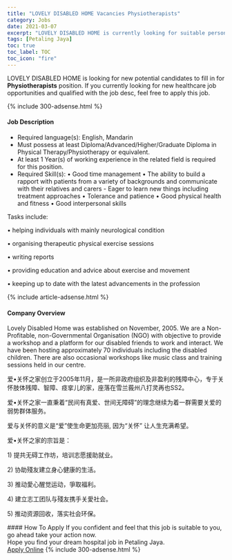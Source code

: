 ```yaml
---
title: "LOVELY DISABLED HOME Vacancies Physiotherapists" 
category: Jobs 
date: 2021-03-07 
excerpt: "LOVELY DISABLED HOME is currently looking for suitable person to fill in the Physiotherapists which positioned at Petaling Jaya" 
tags: [Petaling Jaya] 
toc: true 
toc_label: TOC 
toc_icon: "fire" 
--- 
```


<p>LOVELY DISABLED HOME is looking for new potential candidates to fill in for <b>Physiotherapists</b> position. If you currently looking for new healthcare job opportunities and qualified with the job desc, feel free to apply this job.
</p>{% include 300-adsense.html %} 
<div><div><h4>Job Description</h4></div><div><div><span><div><ul><li>Required language(s):&#160;English, Mandarin</li><li>Must possess at least Diploma/Advanced/Higher/Graduate Diploma in Physical Therapy/Physiotherapy or equivalent.</li><li>At least 1&#160;Year(s) of working experience in the related field is required for this position.</li><li>Required Skill(s): &#8226; Good time management &#8226; The ability to build a rapport with patients from a variety of backgrounds and communicate with their relatives and carers - Eager to learn new things including treatment approaches &#8226; Tolerance and patience &#8226; Good physical health and fitness &#8226; Good interpersonal skills</li></ul><p>Tasks&#160;include:</p><p>&#8226; helping individuals with mainly neurological condition</p><p>&#8226; organising therapeutic physical exercise sessions</p><p>&#8226; writing reports</p><p>&#8226; providing education and advice about exercise and movement</p><p>&#8226; keeping up to date with the latest advancements in the profession</p></div></span></div></div></div> 
{% include article-adsense.html %} 
<div><div><h4>Company Overview</h4></div><div><div><span><div><p>Lovely Disabled Home was established on November, 2005. We are a Non-Profitable, non-Governmental Organisation (NGO) with objective to provide a workshop and a platform for our disabled friends to work and interact. We have been hosting approximately 70 individuals including the disabled children. There are also occasional workshops like music class and training sessions held in our centre.</p><p>&#29233;&#8226;&#20851;&#24576;&#20043;&#23478;&#21019;&#31435;&#20110;2005&#24180;11&#26376;&#65292;&#26159;&#19968;&#25152;&#38750;&#25919;&#24220;&#32452;&#32455;&#21450;&#38750;&#30408;&#21033;&#30340;&#27531;&#38556;&#20013;&#24515;&#65292;&#19987;&#20110;&#20851;&#24576;&#32930;&#20307;&#27531;&#38556;&#12289;&#26234;&#38556;&#12289;&#30153;&#25371;&#20799;&#30340;&#23478;&#65292;&#24231;&#33853;&#22312;&#38634;&#20848;&#33706;&#24030;&#20843;&#25171;&#28789;&#20877;&#20063;SS2&#12290;</p><p>&#29233;&#8226;&#20851;&#24576;&#20043;&#23478;&#19968;&#30452;&#31177;&#30528;&#8220;&#27665;&#38388;&#26377;&#30495;&#29233;&#12289;&#19990;&#38388;&#26080;&#38556;&#30861;&#8221;&#30340;&#29702;&#24565;&#32487;&#32493;&#20026;&#30528;&#19968;&#32676;&#38656;&#35201;&#20851;&#29233;&#30340;&#24369;&#21183;&#32676;&#20307;&#26381;&#21153;&#12290;</p><p>&#29233;&#19982;&#20851;&#24576;&#30340;&#24847;&#20041;&#26159;&#8220;&#29233;&#8221;&#20351;&#29983;&#21629;&#26356;&#21152;&#20142;&#20029;, &#22240;&#20026;&#8220;&#20851;&#24576;&#8221; &#35753;&#20154;&#29983;&#20805;&#28385;&#24076;&#26395;&#12290;</p><p>&#29233;&#8226;&#20851;&#24576;&#20043;&#23478;&#30340;&#23447;&#26088;&#26159;&#65306;</p><p>1) &#25552;&#20849;&#26080;&#30861;&#24037;&#20316;&#22346;&#65292;&#22521;&#35757;&#24535;&#24895;&#25588;&#21161;&#23601;&#19994;&#12290;</p><p>2) &#21327;&#21161;&#27544;&#21451;&#24314;&#31435;&#36523;&#24515;&#20581;&#24247;&#30340;&#29983;&#27963;&#12290;</p><p>3) &#25512;&#21160;&#24859;&#24515;&#37266;&#35273;&#36816;&#21160;&#65292;&#29229;&#21462;&#31119;&#21033;&#12290;</p><p>4) &#24314;&#31435;&#24535;&#24037;&#22242;&#38431;&#19982;&#27544;&#21451;&#25658;&#25163;&#20851;&#24859;&#31038;&#20250;&#12290;</p><p>5) &#25512;&#21160;&#36164;&#28304;&#22238;&#25910;&#65292;&#33853;&#23454;&#31038;&#20250;&#29615;&#20445;&#12290;</p></div></span></div></div></div> 
#### How To Apply 
If you confident and feel that this job is suitable to you, go ahead take your action now. <br/> 
Hope you find your dream hospital job in Petaling Jaya. <br/> 
<a href="https://www.jobstreet.com.my/en/job/physiotherapists-4491517?jobId=jobstreet-my-job-4491517" class="btn btn--warning" target="_blank" rel="nofollow noopenner">Apply Online</a> 
{% include 300-adsense.html %} 